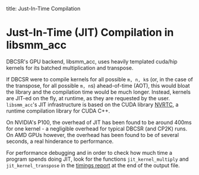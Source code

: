 title: Just-In-Time Compilation

# Just-In-Time (JIT) Compilation in libsmm_acc

DBCSR's GPU backend, libsmm_acc, uses heavily templated cuda/hip kernels for its batched multiplication and transpose.

If DBCSR were to compile kernels for all possible `m, n, k`s (or, in the case of the transpose, for all possible `m, n`s) ahead-of-time (AOT), this would bloat the library and the compilation time would be much longer.
Instead, kernels are JIT-ed on the fly, at runtime, as they are requested by the user. `libsmm_acc`'s JIT infrastructure is based on the CUDA library [NVRTC](https://docs.nvidia.com/cuda/nvrtc/), a runtime compilation library for CUDA C++.

On NVIDIA's P100, the overhead of JIT has been found to be around 400ms for one kernel - a negligible overhead for typical DBCSR (and CP2K) runs.
On AMD GPUs however, the overhead has been found to be of several seconds, a real hinderance to performance.

For performance debugging and in order to check how much time a program spends doing JIT, look for the functions `jit_kernel_multiply` and `jit_kernel_transpose` in the [timings report](./1-insights.html) at the end of the output file.


